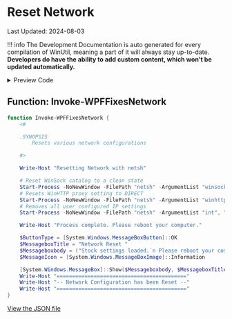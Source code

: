﻿# Reset Network

Last Updated: 2024-08-03


!!! info
     The Development Documentation is auto generated for every compilation of WinUtil, meaning a part of it will always stay up-to-date. **Developers do have the ability to add custom content, which won't be updated automatically.**


<!-- BEGIN CUSTOM CONTENT -->

<!-- END CUSTOM CONTENT -->

<details>
<summary>Preview Code</summary>

```json
{
    "Content":  "Reset Network",
    "category":  "Fixes",
    "Order":  "a042_",
    "panel":  "1",
    "Type":  "Button",
    "ButtonWidth":  "300"
}
```
</details>

## Function: Invoke-WPFFixesNetwork
```powershell
function Invoke-WPFFixesNetwork {
    <#

    .SYNOPSIS
        Resets various network configurations

    #>

    Write-Host "Resetting Network with netsh"

    # Reset WinSock catalog to a clean state
    Start-Process -NoNewWindow -FilePath "netsh" -ArgumentList "winsock", "reset"
    # Resets WinHTTP proxy setting to DIRECT
    Start-Process -NoNewWindow -FilePath "netsh" -ArgumentList "winhttp", "reset", "proxy"
    # Removes all user configured IP settings
    Start-Process -NoNewWindow -FilePath "netsh" -ArgumentList "int", "ip", "reset"

    Write-Host "Process complete. Please reboot your computer."

    $ButtonType = [System.Windows.MessageBoxButton]::OK
    $MessageboxTitle = "Network Reset "
    $Messageboxbody = ("Stock settings loaded.`n Please reboot your computer")
    $MessageIcon = [System.Windows.MessageBoxImage]::Information

    [System.Windows.MessageBox]::Show($Messageboxbody, $MessageboxTitle, $ButtonType, $MessageIcon)
    Write-Host "=========================================="
    Write-Host "-- Network Configuration has been Reset --"
    Write-Host "=========================================="
}
```


<!-- BEGIN SECOND CUSTOM CONTENT -->

<!-- END SECOND CUSTOM CONTENT -->

[View the JSON file](https://github.com/ChrisTitusTech/winutil/tree/main/config/feature.json)

